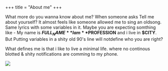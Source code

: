 +++
title = "About me"
+++

What more do you wanna know about me?
When someone asks Tell me about yourself? It almost feels like someone allowed me to sing an oldsong. Same lyrics with some variables in it. Maybe you are expecting somthing like - My name is **$FULL_NAME** I am **$PROFESSION** and i live in **$CITY**. But Putting variables in a shity old 90's line will notdefine who you are right?





What defines me is that i like to live a minimal life. where no continous blotted & shity notifications are comming to my phone.


![](/custom_img/rabit.gif)

